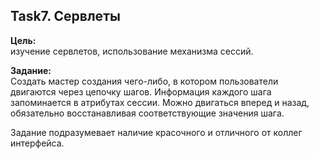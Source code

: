 ## Task7. Сервлеты

**Цель:**\
изучение сервлетов, использование механизма сессий.

**Задание:**\
Создать мастер создания чего-либо, в котором пользователи двигаются через цепочку шагов. Информация каждого шага запоминается в атрибутах сессии. Можно двигаться вперед и назад, обязательно восстанавливая соответствующие значения шага.

Задание подразумевает наличие красочного и отличного от коллег интерфейса.